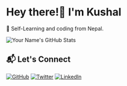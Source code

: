 # Hey there!👋 I'm Kushal

🚀 Self-Learning and coding from Nepal.

![Your Name's GitHub Stats](https://github-readme-stats.vercel.app/api?username=Kushalbaj&show_icons=true&theme=dark&hide=stars)

## 📬 Let's Connect

[![GitHub](https://img.shields.io/badge/-GitHub-181717?style=for-the-badge&logo=github&logoColor=white)](https://github.com/Kushalbaj)
[![Twitter](https://img.shields.io/badge/-Twitter-1DA1F2?style=for-the-badge&logo=twitter&logoColor=white)](https://twitter.com/Kushalbaj)
[![LinkedIn](https://img.shields.io/badge/-LinkedIn-0077B5?style=for-the-badge&logo=linkedin&logoColor=white)](https://www.linkedin.com/in/kushalbaj)



